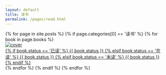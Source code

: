 ```yaml
---
layout: default
title: 读书
permalink: /pages/read.html
---
```


<div class="home">
	<div class="bookpiclist">
		{% for page in site.posts %}
				{% if page.categories[0] == '读书' %}
					{% for book in page.books %}
					<div class="bookpic">
						<div class="bookpic-wrapper">	
							<a class="pjaxlink" href="{{post.url}}"><img src="{{ book.cover }}" alt="cover">
								<div class="booklabel">
															<div class="label-text center">
																{% if book.status == '已读' %}
										<span class="label label-success">{{ book.status }}</span>
										{% elsif book.status == '在读' %}
										<span class="label label-info">{{ book.status }}</span>
										{% elsif book.status == '未读' %}
										<span class="label label-default">{{ book.status }}</span>
										{% endif %}
															  </div>
														<div class="label-bg"></div>
												 </div>						
							</a>
						</div>
					</div>
					{% endfor %}
				{% endif %}
		{% endfor %}
	</div>
	<div class="clear"></div>
</div>